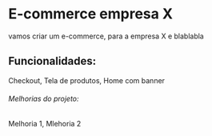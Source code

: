 # E-commerce empresa X

vamos criar um e-commerce, para a empresa X e blablabla

## Funcionalidades:

Checkout, Tela de produtos, Home com banner

###### Melhorias do projeto:

Melhoria 1, Mlehoria 2